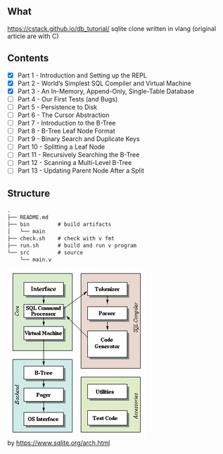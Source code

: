 ## What
https://cstack.github.io/db_tutorial/
sqlite clone written in vlang (original article are with C)

## Contents
- [x] Part 1 - Introduction and Setting up the REPL
- [x] Part 2 - World’s Simplest SQL Compiler and Virtual Machine
- [x] Part 3 - An In-Memory, Append-Only, Single-Table Database
- [ ] Part 4 - Our First Tests (and Bugs)
- [ ] Part 5 - Persistence to Disk
- [ ] Part 6 - The Cursor Abstraction
- [ ] Part 7 - Introduction to the B-Tree
- [ ] Part 8 - B-Tree Leaf Node Format
- [ ] Part 9 - Binary Search and Duplicate Keys
- [ ] Part 10 - Splitting a Leaf Node
- [ ] Part 11 - Recursively Searching the B-Tree
- [ ] Part 12 - Scanning a Multi-Level B-Tree
- [ ] Part 13 - Updating Parent Node After a Split

## Structure
```
.
├── README.md
├── bin         # build artifacts
│   └── main
├── check.sh    # check with v fmt
├── run.sh      # build and run v program
└── src         # source
    └── main.v
```

![architecture overview](./assets/architecture.gif)  
by https://www.sqlite.org/arch.html

